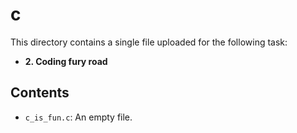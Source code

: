 # c

This directory contains a single file uploaded for the following task:
* **2. Coding fury road**

## Contents
* `c_is_fun.c`: An empty file.
